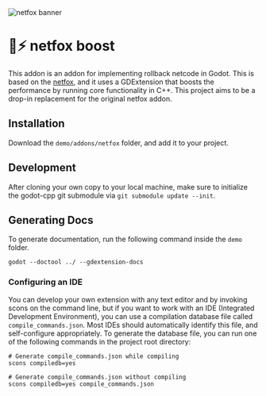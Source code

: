 <picture>
  <source media="(prefers-color-scheme: dark)" srcset="./press-kit/netfox-banner-hor.svg.preview.png">
  <source media="(prefers-color-scheme: light)" srcset="./press-kit/netfox-banner-hor-alt.svg.preview.png">
  <img alt="netfox banner" src="./docs/assets/press-kit/netfox-banner-hor-alt.svg.preview.png">
</picture>

# 🦊⚡ netfox boost

This addon is an addon for implementing rollback netcode in Godot. This is based on the [netfox](https://github.com/foxssake/netfox), and it uses a GDExtension that boosts the performance by running core functionality in C++. This project aims to be a drop-in replacement for the original netfox addon.

## Installation

Download the `demo/addons/netfox` folder, and add it to your project.

## Development

After cloning your own copy to your local machine, make sure to initialize the godot-cpp git submodule via `git submodule update --init`.

## Generating Docs

To generate documentation, run the following command inside the `demo` folder.

```shell
godot --doctool ../ --gdextension-docs
```

### Configuring an IDE 
You can develop your own extension with any text editor and by invoking scons on the command line, but if you want to work with an IDE (Integrated Development Environment), you can use a compilation database file called `compile_commands.json`. Most IDEs should automatically identify this file, and self-configure appropriately.
To generate the database file, you can run one of the following commands in the project root directory:
```shell
# Generate compile_commands.json while compiling
scons compiledb=yes

# Generate compile_commands.json without compiling
scons compiledb=yes compile_commands.json
```